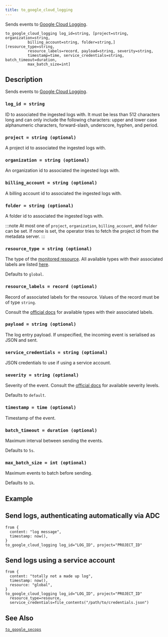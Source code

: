 ```yaml
---
title: to_google_cloud_logging
---
```


Sends events to [Google Cloud Logging](https://cloud.google.com/logging).

```tql
to_google_cloud_logging log_id=string, [project=string, organization=string,
          billing_account=string, folder=string,] [resource_type=string,
          resource_labels=record, payload=string, severity=string,
          timestamp=time, service_credentials=string, batch_timeout=duration,
          max_batch_size=int]
```

## Description

Sends events to [Google Cloud Logging](https://cloud.google.com/logging).

### `log_id = string`

ID to associated the ingested logs with. It must be less than 512 characters
long and can only include the following characters: upper and lower case
alphanumeric characters, forward-slash, underscore, hyphen, and period.

### `project = string (optional)`

A project id to associated the ingested logs with.

### `organization = string (optional)`

An organization id to associated the ingested logs with.

### `billing_account = string (optional)`

A billing account id to associated the ingested logs with.

### `folder = string (optional)`

A folder id to associated the ingested logs with.

:::note
At most one of `project`, `organization`, `billing_account`, and `folder` can be
set. If none is set, the operator tries to fetch the project id from the
metadata server.
:::

### `resource_type = string (optional)`

The type of the [monitored
resource](https://cloud.google.com/logging/docs/reference/v2/rest/v2/MonitoredResource).
All available types with their associated labels are listed
[here](https://cloud.google.com/logging/docs/api/v2/resource-list).

Defaults to `global`.

### `resource_labels = record (optional)`

Record of associated labels for the resource. Values of the record must be of
type `string`.

Consult the [official
docs](https://cloud.google.com/logging/docs/api/v2/resource-list) for available
types with their associated labels.

### `payload = string (optional)`

The log entry payload. If unspecified, the incoming event is serialised as JSON
and sent.

### `service_credentials = string (optional)`

JSON credentials to use if using a service account.

### `severity = string (optional)`

Severity of the event. Consult the [official
docs](https://cloud.google.com/logging/docs/reference/v2/rest/v2/LogEntry#LogSeverity)
for available severity levels.

Defaults to `default`.

### `timestamp = time (optional)`

Timestamp of the event.

### `batch_timeout = duration (optional)`

Maximum interval between sending the events.

Defaults to `5s`.

### `max_batch_size = int (optional)`

Maximum events to batch before sending.

Defaults to `1k`.

## Example

## Send logs, authenticating automatically via ADC

```tql
from {
  content: "log message",
  timestamp: now(),
}
to_google_cloud_logging log_id="LOG_ID", project="PROJECT_ID"
```

## Send logs using a service account

```tql
from {
  content: "totally not a made up log",
  timestamp: now(),
  resource: "global",
}
to_google_cloud_logging log_id="LOG_ID", project="PROJECT_ID"
  resource_type=resource,
  service_credentials=file_contents("/path/to/credentials.json")
```
## See Also

[`to_google_secops`](/reference/operators/to_google_secops)
